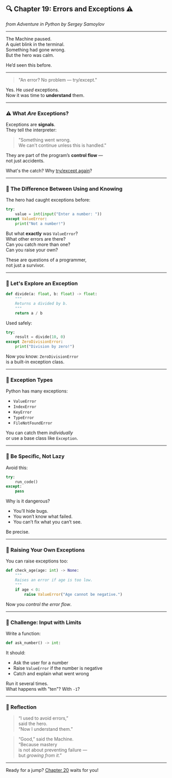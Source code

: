 ## 🔍 Chapter 19: Errors and Exceptions ⚠️  
*from Adventure in Python by Sergey Samoylov*

---

The Machine paused.  
A quiet blink in the terminal.  
Something had gone wrong.  
But the hero was calm.

He’d seen this before.

---

> "An error? No problem — try/except."

Yes. He *used* exceptions.  
Now it was time to **understand** them.

---

### ⚠️ What *Are* Exceptions?

Exceptions are **signals**.  
They tell the interpreter:  
> "Something went wrong.  
> We can't continue unless this is handled."

They are part of the program’s **control flow** —  
not just accidents.

What's the catch? Why [try/except again](Why_try_except.md)?

---

### 🔁 The Difference Between Using and Knowing

The hero had caught exceptions before:  

```python
try:
    value = int(input("Enter a number: "))
except ValueError:
    print("Not a number!")
```

But what **exactly** was `ValueError`?  
What other errors are there?  
Can you catch more than one?  
Can you raise your own?

These are questions of a programmer,  
not just a survivor.

---

### 🧪 Let's Explore an Exception

```python
def divide(a: float, b: float) -> float:
    """
    Returns a divided by b.
    """
    return a / b
```

Used safely:

```python
try:
    result = divide(10, 0)
except ZeroDivisionError:
    print("Division by zero!")
```

Now you know: `ZeroDivisionError`  
is a built-in exception class.

---

### 🧰 Exception Types

Python has many exceptions:

- `ValueError`
- `IndexError`
- `KeyError`
- `TypeError`
- `FileNotFoundError`

You can catch them *individually*  
or use a base class like `Exception`.

---

### 🧼 Be Specific, Not Lazy

Avoid this:

```python
try:
    run_code()
except:
    pass
```

Why is it dangerous?

- You’ll hide bugs.
- You won’t know what failed.
- You can’t fix what you can’t see.

Be precise.

---

### 💬 Raising Your Own Exceptions

You can raise exceptions too:

```python
def check_age(age: int) -> None:
    """
    Raises an error if age is too low.
    """
    if age < 0:
        raise ValueError("Age cannot be negative.")
```

Now you *control the error flow*.

---

### 🧠 Challenge: Input with Limits

Write a function:

```python
def ask_number() -> int:
```

It should:

- Ask the user for a number
- Raise `ValueError` if the number is negative
- Catch and explain what went wrong

Run it several times.  
What happens with "ten"? With `-1`?

---

### 🧠 Reflection

> “I used to avoid errors,”  
> said the hero.  
> “Now I understand them.”

> “Good,” said the Machine.  
> “Because mastery  
> is not about preventing failure —  
> but *growing from it*.”

---

Ready for a jump? [Chapter 20](Chapter_20.md) waits for you!

